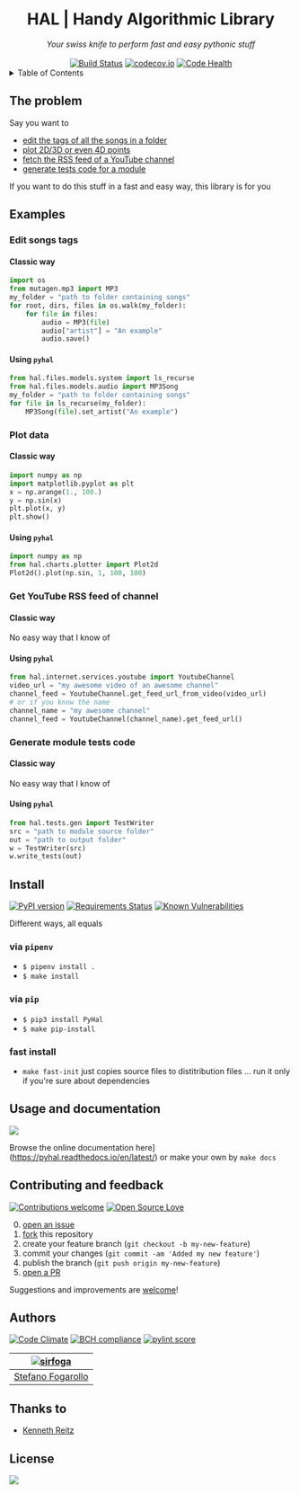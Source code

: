 <div align="center">
<h1>HAL | Handy Algorithmic Library</h1>
<em>Your swiss knife to perform fast and easy pythonic stuff</em></br></br>
</div>

<div align="center">
<a href="https://travis-ci.org/sirfoga/pyhal"><img alt="Build Status" src="https://travis-ci.org/sirfoga/pyhal.svg?branch=master"></a> <a href="https://codecov.io/github/sirfoga/pyhal"><img alt="codecov.io" src="https://codecov.io/github/sirfoga/pyhal/coverage.svg?branch=master"></a> <a href="https://landscape.io/github/sirfoga/hal/master"><img alt="Code Health" src="https://landscape.io/github/sirfoga/pyhal/master/landscape.svg?style=flat"></a>
</div>


<details>
  <summary>Table of Contents</summary>

* [The problem](#the-problem)
* [Examples](#examples)
* [Install](#install)
* [Usage and documentation](#usage-and-documentation)
* [Questions and issues](#questions-and-issues)
* [License](#license)

</details>


## The problem
Say you want to
- [edit the tags of all the songs in a folder](#using-pyhal)
- [plot 2D/3D or even 4D points](#using-pyhal-1)
- [fetch the RSS feed of a YouTube channel](#using-pyhal-2)
- [generate tests code for a module](#generate-module-tests-code)

If you want to do this stuff in a fast and easy way, this library is for you


## Examples

### Edit songs tags
    
#### Classic way
```python
import os
from mutagen.mp3 import MP3
my_folder = "path to folder containing songs"
for root, dirs, files in os.walk(my_folder):
    for file in files:
        audio = MP3(file)
        audio["artist"] = "An example"
        audio.save()
```

#### Using `pyhal`
```python
from hal.files.models.system import ls_recurse
from hal.files.models.audio import MP3Song
my_folder = "path to folder containing songs"
for file in ls_recurse(my_folder):
    MP3Song(file).set_artist("An example")
```

### Plot data
    
#### Classic way
```python
import numpy as np
import matplotlib.pyplot as plt
x = np.arange(1., 100.)
y = np.sin(x)
plt.plot(x, y)
plt.show()
```

#### Using `pyhal`
```python
import numpy as np
from hal.charts.plotter import Plot2d
Plot2d().plot(np.sin, 1, 100, 100)
```

### Get YouTube RSS feed of channel
    
#### Classic way

No easy way that I know of

#### Using `pyhal`
```python
from hal.internet.services.youtube import YoutubeChannel
video_url = "my awesome video of an awesome channel"
channel_feed = YoutubeChannel.get_feed_url_from_video(video_url)
# or if you know the name
channel_name = "my awesome channel"
channel_feed = YoutubeChannel(channel_name).get_feed_url()
```

### Generate module tests code

#### Classic way

No easy way that I know of

#### Using `pyhal`
```python
from hal.tests.gen import TestWriter
src = "path to module source folder"
out = "path to output folder"
w = TestWriter(src)
w.write_tests(out)
```

## Install
<a href="https://pypi.org/project/PyHal/"><img alt="PyPI version" src="https://badge.fury.io/py/PyHal.svg"></a> <a href="https://requires.io/github/sirfoga/pyhal/requirements/?branch=master"><img alt="Requirements Status" src="https://requires.io/github/sirfoga/pyhal/requirements.svg?branch=master"></a> <a href="https://snyk.io/test/github/sirfoga/pyhal?targetFile=requirements.txt"><img src="https://snyk.io/test/github/sirfoga/pyhal/badge.svg?targetFile=requirements.txt" alt="Known Vulnerabilities" data-canonical-src="https://snyk.io/test/github/sirfoga/pyhal?targetFile=requirements.txt" style="max-width:100%;"></a>

Different ways, all equals

### via `pipenv`
- ```$ pipenv install .```
- ```$ make install```

### via `pip`
- ```$ pip3 install PyHal```
- ```$ make pip-install```

### fast install
- ```make fast-init``` just copies source files to distitribution files ... run it only if you're sure about dependencies


## Usage and documentation
<a href="https://pyhal.readthedocs.io/en/latest/"><img src="https://readthedocs.org/projects/pyhal/badge/?version=latest"></a>

Browse the online documentation here](https://pyhal.readthedocs.io/en/latest/)
or make your own by `make docs`


## Contributing and feedback
<a href="https://github.com/sirfoga/pyhal/issues"><img alt="Contributions welcome" src="https://img.shields.io/badge/contributions-welcome-brightgreen.svg?style=flat"></a>
<a href="https://opensource.org/licenses/MIT"><img alt="Open Source Love" src="https://badges.frapsoft.com/os/v1/open-source.svg?v=103"></a>

0. [open an issue](https://github.com/sirfoga/pyhal/issues/new)
0. [fork](https://github.com/sirfoga/pyhal/fork) this repository
0. create your feature branch (`git checkout -b my-new-feature`)
0. commit your changes (`git commit -am 'Added my new feature'`)
0. publish the branch (`git push origin my-new-feature`)
0. [open a PR](https://github.com/sirfoga/pyhal/compare)

Suggestions and improvements are [welcome](https://github.com/sirfoga/pyhal/issues)!


## Authors
<a href="https://codeclimate.com/github/sirfoga/pyhal"><img alt="Code Climate" src="https://lima.codeclimate.com/github/sirfoga/pyhal/badges/gpa.svg"></a>
<a href="https://bettercodehub.com/"><img alt="BCH compliance" src="https://bettercodehub.com/edge/badge/sirfoga/pyhal?branch=master"></a>
<a href="https://travis-ci.org/sirfoga/pyhal"><img alt="pylint score" src="https://mperlet.github.io/pybadge/badges/9.65.svg"></a>

| [![sirfoga](https://avatars0.githubusercontent.com/u/14162628?s=128&v=4)](https://github.com/sirfoga "Follow @sirfoga on Github") |
|---|
| [Stefano Fogarollo](https://sirfoga.github.io) |


## Thanks to
- [Kenneth Reitz](https://github.com/kennethreitz)


## License
<a href="https://opensource.org/licenses/MIT"><img src="https://img.shields.io/badge/License-MIT-blue.svg"></a>